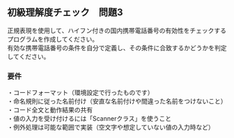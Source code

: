 ## 初級理解度チェック　問題3
正規表現を使用して、ハイフン付きの国内携帯電話番号の有効性をチェックするプログラムを作成してください。  
有効な携帯電話番号の条件を自分で定義し、その条件に合致するかどうかを判定してください。  

### 要件
・コードフォーマット（環境設定で行ったものです）  
・命名規則に従った名前付け（安直な名前付けや間違った名前をつけないこと）  
・コード全文と動作結果の共有  
・値の入力を受け付けるには「Scannerクラス」を使うこと  
・例外処理は可能な範囲で実装（空文字や想定していない値の入力時など）  
